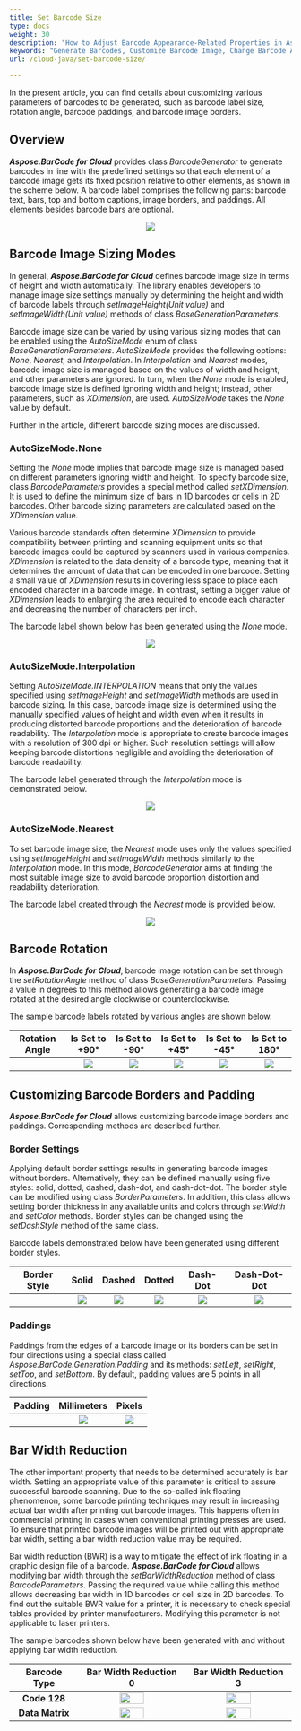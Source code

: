 ```yaml
---
title: Set Barcode Size
type: docs
weight: 30
description: "How to Adjust Barcode Appearance-Related Properties in Aspose.BarCode for Cloud"
keywords: "Generate Barcodes, Customize Barcode Image, Change Barcode Appearance, Barcode Appearance in Aspose.BarCode for Cloud, Work with Barcode Image in Aspose.BarCode for Cloud, Generate Barcodes in Aspose.BarCode"
url: /cloud-java/set-barcode-size/

---
```

In the present article, you can find details about customizing various parameters of barcodes to be generated, such as barcode label size, rotation angle, barcode paddings, and barcode image borders.

## **Overview**
***Aspose.BarCode for Cloud*** provides class *BarcodeGenerator* to generate barcodes in line with the predefined settings so that each element of a barcode image gets its fixed position relative to other elements, as shown in the scheme below. A barcode label comprises the following parts: barcode text, bars, top and bottom captions, image borders, and paddings. All elements besides barcode bars are optional.
  
<p align="center"><img src="barcode_view_scheme.png"></p>
 
## **Barcode Image Sizing Modes**

In general, ***Aspose.BarCode for Cloud*** defines barcode image size in terms of height and width automatically. The library enables developers to manage image size settings manually by determining the height and width of barcode labels through *setImageHeight(Unit value)* and *setImageWidth(Unit value)* methods of class *BaseGenerationParameters*.  
  
Barcode image size can be varied by using various sizing modes that can be enabled using the *AutoSizeMode* enum of class *BaseGenerationParameters*. *AutoSizeMode* provides the following options: *None*, *Nearest*, and *Interpolation*. In *Interpolation* and *Nearest* modes, barcode image size is managed based on the values of width and height, and other parameters are ignored. In turn, when the *None* mode is enabled, barcode image size is defined ignoring width and height; instead, other parameters, such as *XDimension*, are used. *AutoSizeMode* takes the *None* value by default.  
   
Further in the article, different barcode sizing modes are discussed.

### **AutoSizeMode.None** 
Setting the *None* mode implies that barcode image size is managed based on different parameters ignoring width and height. To specify barcode size, class *BarcodeParameters* provides a special method called *setXDimension*. It is used to define the minimum size of bars in 1D barcodes or cells in 2D barcodes. Other barcode sizing parameters are calculated based on the *XDimension* value.  
  
Various barcode standards often determine *XDimension* to provide compatibility between printing and scanning equipment units so that barcode images could be captured by scanners used in various companies. *XDimension* is related to the data density of a barcode type, meaning that it determines the amount of data that can be encoded in one barcode. Setting a small value of *XDimension* results in covering less space to place each encoded character in a barcode image. In contrast, setting a bigger value of *XDimension* leads to enlarging the area required to encode each character and decreasing the number of characters per inch.  
    
The barcode label shown below has been generated using the *None* mode.

<p align="center"><img src="autosizemodenone.png"></p>
 

### **AutoSizeMode.Interpolation**
Setting *AutoSizeMode.INTERPOLATION* means that only the values specified using *setImageHeight* and *setImageWidth* methods are used in barcode sizing. In this case, barcode image size is determined using the manually specified values of height and width even when it results in producing distorted barcode proportions and the deterioration of barcode readability. The *Interpolation* mode is appropriate to create barcode images with a resolution of 300 dpi or higher. Such resolution settings will allow keeping barcode distortions negligible and avoiding the deterioration of barcode readability.  
  
The barcode label generated through the *Interpolation* mode is demonstrated below.  

<p align="center"><img src="autosizemodeinterpolation.png"></p> 
  
### **AutoSizeMode.Nearest** 
To set barcode image size, the *Nearest* mode uses only the values specified using *setImageHeight* and *setImageWidth* methods similarly to the *Interpolation* mode. In this mode, *BarcodeGenerator* aims at finding the most suitable image size to avoid barcode proportion distortion and readability deterioration.  
  
The barcode label created through the *Nearest* mode is provided below.
  
<p align="center"><img src="autosizemodenearest.png"></p>
  
  
## **Barcode Rotation**
In ***Aspose.BarCode for Cloud***, barcode image rotation can be set through the *setRotationAngle* method of class *BaseGenerationParameters*. Passing a value in degrees to this method allows generating a barcode image rotated at the desired angle clockwise or counterclockwise.  
  
The sample barcode labels rotated by various angles are shown below.
  
|Rotation Angle|Is Set to +90°|Is Set to -90°|Is Set to +45°|Is Set to -45°|Is Set to 180°| 
| :-: | :-: | :-: | :-: | :-: | :-: | 
| |<img src="rotationangle+90.png">|<img src="rotationangle-90.png">|<img src="rotationangle+45.png">|<img src="rotationangle-45.png">|<img src="rotationangle180.png">|


## **Customizing Barcode Borders and Padding**
***Aspose.BarCode for Cloud*** allows customizing barcode image borders and paddings. Corresponding methods are described further.
  
### **Border Settings**
Applying default border settings results in generating barcode images without borders. Alternatively, they can be defined manually using five styles: solid, dotted, dashed, dash-dot, and dash-dot-dot. The border style can be modified using class *BorderParameters*. In addition, this class allows setting border thickness in any available units and colors through *setWidth* and *setColor* methods. Border styles can be changed using the *setDashStyle* method of the same class. 
  
Barcode labels demonstrated below have been generated using different border styles. 
  
|Border Style|Solid|Dashed|Dotted|Dash-Dot|Dash-Dot-Dot| 
| :-: | :-: | :-: | :-: | :-: | :-: | 
| |<img src="bordersolid.png">|<img src="borderdash.png">|<img src="borderdot.png">|<img src="borderdashdot.png">|<img src="borderdashdotdot.png">|
  

### **Paddings**
Paddings from the edges of a barcode image or its borders can be set in four directions using a special class called *Aspose.BarCode.Generation.Padding* and its methods: *setLeft*, *setRight*, *setTop*, and *setBottom*. By default, padding values are 5 points in all directions.
  
|Padding|Millimeters|Pixels|  
| :-: | :-: | :-: |  
| |<img src="padding10millimeters.png">|<img src="padding10pixels.png">| 
  
  
## **Bar Width Reduction**
The other important property that needs to be determined accurately is bar width. Setting an appropriate value of this parameter is critical to assure successful barcode scanning. Due to the so-called ink floating phenomenon, some barcode printing techniques may result in increasing actual bar width after printing out barcode images. This happens often in commercial printing in cases when conventional printing presses are used. To ensure that printed barcode images will be printed out with appropriate bar width, setting a bar width reduction value may be required.  
  
Bar width reduction (BWR) is a way to mitigate the effect of ink floating in a graphic design file of a barcode. ***Aspose.BarCode for Cloud*** allows modifying bar width through the *setBarWidthReduction* method of class *BarcodeParameters*. Passing the required value while calling this method allows decreasing bar width in 1D barcodes or cell size in 2D barcodes. To find out the suitable BWR value for a printer, it is necessary to check special tables provided by printer manufacturers. Modifying this parameter is not applicable to laser printers.  
  
The sample barcodes shown below have been generated with and without applying bar width reduction.
  
|Barcode Type|Bar Width Reduction 0|Bar Width Reduction 3|  
| :-: | :-: | :-: |  
|**Code 128**|<img src="code128barwidthreduction0.png" width="50%" height="50%">|<img src="code128barwidthreduction3.png" width="50%" height="50%">| 
|**Data Matrix**|<img src="datamatrixbarwidthreduction0.png" width="50%" height="50%">|<img src="datamatrixbarwidthreduction4.png" width="50%" height="50%">|
  
